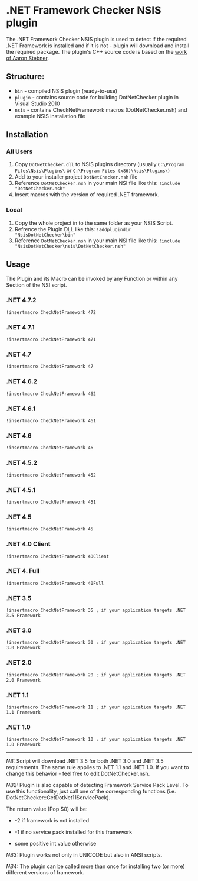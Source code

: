 # .NET Framework Checker NSIS plugin
The .NET Framework Checker NSIS plugin is used to detect if the required .NET Framework is installed and if it is not - plugin will download and install the required package. The plugin's C++ source code is based on the [work of Aaron Stebner](http://blogs.msdn.com/b/astebner/archive/2009/06/16/9763379.aspx).

## Structure:
 - `bin` - compiled NSIS plugin (ready-to-use)
 - `plugin` - contains source code for building DotNetChecker plugin in Visual Studio 2010
 - `nsis` - contains CheckNetFramework macros (DotNetChecker.nsh) and example NSIS installation file

## Installation

### All Users
1. Copy `DotNetChecker.dll` to NSIS plugins directory (usually `C:\Program Files\Nsis\Plugins\` or `C:\Program Files (x86)\Nsis\Plugins\`)
2. Add to your installer project `DotNetChecker.nsh` file
3. Reference `DotNetChecker.nsh` in your main NSI file like this:
		`!include "DotNetChecker.nsh"`
4. Insert macros with the version of required .NET framework.

### Local
1. Copy the whole project in to the same folder as your NSIS Script.
2. Refrence the Plugin DLL like this: `!addplugindir "NsisDotNetChecker\bin"`
3. Reference `DotNetChecker.nsh` in your main NSI file like this: `!include "NsisDotNetChecker\nsis\DotNetChecker.nsh"`

## Usage

The Plugin and its Macro can be invoked by any Function or within any Section of the NSI script.

### .NET 4.7.2

	!insertmacro CheckNetFramework 472

### .NET 4.7.1

	!insertmacro CheckNetFramework 471

### .NET 4.7

	!insertmacro CheckNetFramework 47

### .NET 4.6.2

	!insertmacro CheckNetFramework 462

### .NET 4.6.1

	!insertmacro CheckNetFramework 461
	
### .NET 4.6

	!insertmacro CheckNetFramework 46

### .NET 4.5.2

	!insertmacro CheckNetFramework 452 

### .NET 4.5.1

	!insertmacro CheckNetFramework 451 

### .NET 4.5

	!insertmacro CheckNetFramework 45

### .NET 4.0 Client

	!insertmacro CheckNetFramework 40Client

### .NET 4. Full

	!insertmacro CheckNetFramework 40Full

### .NET 3.5

	!insertmacro CheckNetFramework 35 ; if your application targets .NET 3.5 Framework

### .NET 3.0

	!insertmacro CheckNetFramework 30 ; if your application targets .NET 3.0 Framework

### .NET 2.0

	!insertmacro CheckNetFramework 20 ; if your application targets .NET 2.0 Framework

### .NET 1.1

	!insertmacro CheckNetFramework 11 ; if your application targets .NET 1.1 Framework

### .NET 1.0

	!insertmacro CheckNetFramework 10 ; if your application targets .NET 1.0 Framework

---

*NB:* Script will download .NET 3.5 for both .NET 3.0 and .NET 3.5 requirements. The same rule applies to .NET 1.1 and .NET 1.0. If you want to change this behavior - feel free to edit DotNetChecker.nsh.

*NB2:* Plugin is also capable of detecting Framework Service Pack Level. To use this functionality, just call one of the corresponding functions (i.e. DotNetChecker::GetDotNet11ServicePack). 

The return value (Pop $0) will be:

- -2 if framework is not installed

- -1 if no service pack installed for this framework

- some positive int value otherwise

*NB3:* Plugin works not only in UNICODE but also in ANSI scripts.

*NB4:* The plugin can be called more than once for installing two (or more) different versions of framework.
